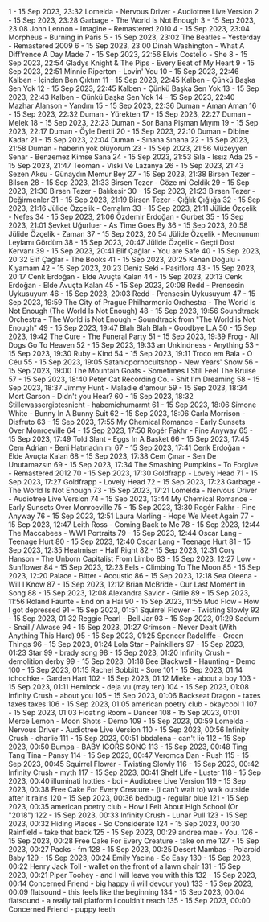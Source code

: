 1 - 15 Sep 2023, 23:32	Lomelda - Nervous Driver - Audiotree Live Version
2 - 15 Sep 2023, 23:28	Garbage - The World Is Not Enough
3 - 15 Sep 2023, 23:08	John Lennon - Imagine - Remastered 2010
4 - 15 Sep 2023, 23:04	Morpheus - Burning in Paris
5 - 15 Sep 2023, 23:02	The Beatles - Yesterday - Remastered 2009
6 - 15 Sep 2023, 23:00	Dinah Washington - What A Diff'rence A Day Made
7 - 15 Sep 2023, 22:56	Elvis Costello - She
8 - 15 Sep 2023, 22:54	Gladys Knight & The Pips - Every Beat of My Heart
9 - 15 Sep 2023, 22:51	Minnie Riperton - Lovin' You
10 - 15 Sep 2023, 22:46	Kalben - İçinden Ben Çıktım
11 - 15 Sep 2023, 22:45	Kalben - Çünkü Başka Sen Yok
12 - 15 Sep 2023, 22:45	Kalben - Çünkü Başka Sen Yok
13 - 15 Sep 2023, 22:43	Kalben - Çünkü Başka Sen Yok
14 - 15 Sep 2023, 22:40	Mazhar Alanson - Yandım
15 - 15 Sep 2023, 22:36	Duman - Aman Aman
16 - 15 Sep 2023, 22:32	Duman - Yürekten
17 - 15 Sep 2023, 22:27	Duman - Melek
18 - 15 Sep 2023, 22:23	Duman - Sor Bana Pişman Mıyım
19 - 15 Sep 2023, 22:17	Duman - Öyle Dertli
20 - 15 Sep 2023, 22:10	Duman - Dibine Kadar
21 - 15 Sep 2023, 22:04	Duman - Sınana Sınana
22 - 15 Sep 2023, 21:58	Duman - haberin yok ölüyorum
23 - 15 Sep 2023, 21:56	Müzeyyen Senar - Benzemez Kimse Sana
24 - 15 Sep 2023, 21:53	Sıla - Issız Ada
25 - 15 Sep 2023, 21:47	Teoman - Viski Ve Lazanya
26 - 15 Sep 2023, 21:43	Sezen Aksu - Günaydın Memur Bey
27 - 15 Sep 2023, 21:38	Birsen Tezer - Bilsen
28 - 15 Sep 2023, 21:33	Birsen Tezer - Göze mi Geldik
29 - 15 Sep 2023, 21:30	Birsen Tezer - Balıkesir
30 - 15 Sep 2023, 21:23	Birsen Tezer - Değirmenler
31 - 15 Sep 2023, 21:19	Birsen Tezer - Çığlık Çığlığa
32 - 15 Sep 2023, 21:16	Jülide Özçelik - Cemalım
33 - 15 Sep 2023, 21:11	Jülide Özçelik - Nefes
34 - 15 Sep 2023, 21:06	Özdemir Erdoğan - Gurbet
35 - 15 Sep 2023, 21:01	Şevket Uğurluer - As Time Goes By
36 - 15 Sep 2023, 20:58	Jülide Özçelik - Zaman
37 - 15 Sep 2023, 20:54	Jülide Özçelik - Mecnunum Leylamı Gördüm
38 - 15 Sep 2023, 20:47	Jülide Özçelik - Geçti Dost Kervanı
39 - 15 Sep 2023, 20:41	Elif Çağlar - You are Safe
40 - 15 Sep 2023, 20:32	Elif Çağlar - The Books
41 - 15 Sep 2023, 20:25	Kenan Doğulu - Kıyamam
42 - 15 Sep 2023, 20:23	Deniz Seki - Pasiflora
43 - 15 Sep 2023, 20:17	Cenk Erdoğan - Elde Avuçta Kalan
44 - 15 Sep 2023, 20:13	Cenk Erdoğan - Elde Avuçta Kalan
45 - 15 Sep 2023, 20:08	Redd - Prensesin Uykusuyum
46 - 15 Sep 2023, 20:03	Redd - Prensesin Uykusuyum
47 - 15 Sep 2023, 19:59	The City of Prague Philharmonic Orchestra - The World Is Not Enough (The World Is Not Enough)
48 - 15 Sep 2023, 19:56	Soundtrack Orchestra - The World is Not Enough - Soundtrack from "The World is Not Enough"
49 - 15 Sep 2023, 19:47	Blah Blah Blah - Goodbye L.A
50 - 15 Sep 2023, 19:42	The Cure - The Funeral Party
51 - 15 Sep 2023, 19:39	Frog - All Dogs Go To Heaven
52 - 15 Sep 2023, 19:33	an Unkindness - Anything
53 - 15 Sep 2023, 19:30	Ruby - Kind
54 - 15 Sep 2023, 19:11	Troco em Bala - O Céu
55 - 15 Sep 2023, 19:05	Satanicpornocultshop - New Years' Snow
56 - 15 Sep 2023, 19:00	The Mountain Goats - Sometimes I Still Feel The Bruise
57 - 15 Sep 2023, 18:40	Peter Cat Recording Co. - Shit I'm Dreaming
58 - 15 Sep 2023, 18:37	Jimmy Hunt - Maladie d'amour
59 - 15 Sep 2023, 18:34	Mort Garson - Didn't you Hear?
60 - 15 Sep 2023, 18:32	Stillewassergibtesnicht - habemichumarmt
61 - 15 Sep 2023, 18:06	Simone White - Bunny In A Bunny Suit
62 - 15 Sep 2023, 18:06	Carla Morrison - Disfruto
63 - 15 Sep 2023, 17:55	My Chemical Romance - Early Sunsets Over Monroeville
64 - 15 Sep 2023, 17:50	Rogér Fakhr - Fine Anyway
65 - 15 Sep 2023, 17:49	Told Slant - Eggs In A Basket
66 - 15 Sep 2023, 17:45	Cem Adrian - Beni Hatırladın mı
67 - 15 Sep 2023, 17:41	Cenk Erdoğan - Elde Avuçta Kalan
68 - 15 Sep 2023, 17:38	Cem Çınar - Sen De Unutamazsın
69 - 15 Sep 2023, 17:34	The Smashing Pumpkins - To Forgive - Remastered 2012
70 - 15 Sep 2023, 17:30	Goldfrapp - Lovely Head
71 - 15 Sep 2023, 17:27	Goldfrapp - Lovely Head
72 - 15 Sep 2023, 17:23	Garbage - The World Is Not Enough
73 - 15 Sep 2023, 17:21	Lomelda - Nervous Driver - Audiotree Live Version
74 - 15 Sep 2023, 13:44	My Chemical Romance - Early Sunsets Over Monroeville
75 - 15 Sep 2023, 13:30	Rogér Fakhr - Fine Anyway
76 - 15 Sep 2023, 12:51	Laura Marling - Hope We Meet Again
77 - 15 Sep 2023, 12:47	Leith Ross - Coming Back to Me
78 - 15 Sep 2023, 12:44	The Maccabees - WW1 Portraits
79 - 15 Sep 2023, 12:44	Oscar Lang - Teenage Hurt
80 - 15 Sep 2023, 12:40	Oscar Lang - Teenage Hurt
81 - 15 Sep 2023, 12:35	Heatmiser - Half Right
82 - 15 Sep 2023, 12:31	Cory Hanson - The Unborn Capitalist From Limbo
83 - 15 Sep 2023, 12:27	Low - Sunflower
84 - 15 Sep 2023, 12:23	Eels - Climbing To The Moon
85 - 15 Sep 2023, 12:20	Palace - Bitter - Acoustic
86 - 15 Sep 2023, 12:18	Sea Oleena - Will I Know
87 - 15 Sep 2023, 12:12	Brian McBride - Our Last Moment in Song
88 - 15 Sep 2023, 12:08	Alexandra Savior - Girlie
89 - 15 Sep 2023, 11:56	Roland Faunte - End on a Hai
90 - 15 Sep 2023, 11:55	Mud Flow - How I got depressed
91 - 15 Sep 2023, 01:51	Squirrel Flower - Twisting Slowly
92 - 15 Sep 2023, 01:32	Reggie Pearl - Bell Jar
93 - 15 Sep 2023, 01:29	Sadurn - Snail / Alwase
94 - 15 Sep 2023, 01:27	Grimson - Never Dealt (With Anything This Hard)
95 - 15 Sep 2023, 01:25	Spencer Radcliffe - Green Things
96 - 15 Sep 2023, 01:24	Lola Star - Painkillers
97 - 15 Sep 2023, 01:23	Star 99 - brady song
98 - 15 Sep 2023, 01:20	Infinity Crush - demolition derby
99 - 15 Sep 2023, 01:18	Bee Blackwell - Haunting - Demo
100 - 15 Sep 2023, 01:15	Rachel Bobbitt - Sore
101 - 15 Sep 2023, 01:14	tchochke - Garden Hart
102 - 15 Sep 2023, 01:12	Mieke - about a boy
103 - 15 Sep 2023, 01:11	Hemlock - deja vu (may ten)
104 - 15 Sep 2023, 01:08	Infinity Crush - about you
105 - 15 Sep 2023, 01:06	Backseat Dragon - taxes taxes taxes
106 - 15 Sep 2023, 01:05	american poetry club - okaycool 1
107 - 15 Sep 2023, 01:03	Floating Room - Dancer
108 - 15 Sep 2023, 01:01	Merce Lemon - Moon Shots - Demo
109 - 15 Sep 2023, 00:59	Lomelda - Nervous Driver - Audiotree Live Version
110 - 15 Sep 2023, 00:56	Infinity Crush - charlie
111 - 15 Sep 2023, 00:51	bbdalena - can't lie
112 - 15 Sep 2023, 00:50	Bumpa - BABY IGORS SONG
113 - 15 Sep 2023, 00:48	Ting Tang Tina - Pansy
114 - 15 Sep 2023, 00:47	Veromca Dan - Rush
115 - 15 Sep 2023, 00:45	Squirrel Flower - Twisting Slowly
116 - 15 Sep 2023, 00:42	Infinity Crush - myth
117 - 15 Sep 2023, 00:41	Shelf Life - Luster
118 - 15 Sep 2023, 00:40	illuminati hotties - boi - Audiotree Live Version
119 - 15 Sep 2023, 00:38	Free Cake For Every Creature - (i can't wait to) walk outside after it rains
120 - 15 Sep 2023, 00:36	bedbug - regular blue
121 - 15 Sep 2023, 00:35	american poetry club - How I Felt About High School (Or "2018")
122 - 15 Sep 2023, 00:33	Infinity Crush - Lunar Pull
123 - 15 Sep 2023, 00:32	Hiding Places - So Considerate
124 - 15 Sep 2023, 00:30	Rainfield - take that back
125 - 15 Sep 2023, 00:29	andrea mae - You.
126 - 15 Sep 2023, 00:28	Free Cake For Every Creature - take on me
127 - 15 Sep 2023, 00:27	Packs - fm
128 - 15 Sep 2023, 00:25	Desert Mambas - Polaroid Baby
129 - 15 Sep 2023, 00:24	Emily Yacina - So Easy
130 - 15 Sep 2023, 00:22	Henry Jack Toll - wallet on the front of a lawn chair
131 - 15 Sep 2023, 00:21	Piper Toohey - and I will leave you with this
132 - 15 Sep 2023, 00:14	Concerned Friend - big happy (i will devour you)
133 - 15 Sep 2023, 00:09	flatsound - this feels like the beginning
134 - 15 Sep 2023, 00:04	flatsound - a really tall platform i couldn’t reach
135 - 15 Sep 2023, 00:00	Concerned Friend - puppy teeth
